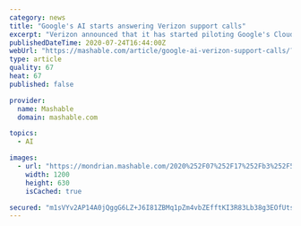 ```yaml
---
category: news
title: "Google's AI starts answering Verizon support calls"
excerpt: "Verizon announced that it has started piloting Google's Cloud Contact Center Artificial Intelligence in a bid to deliver, \"a more natural and streamlined digital experience.\" Verizon believes using Google's tech will lead to shorter call times and more satisfied customers,"
publishedDateTime: 2020-07-24T16:44:00Z
webUrl: "https://mashable.com/article/google-ai-verizon-support-calls/?taid=5f1b05ad31fdfb0001449408"
type: article
quality: 67
heat: 67
published: false

provider:
  name: Mashable
  domain: mashable.com

topics:
  - AI

images:
  - url: "https://mondrian.mashable.com/2020%252F07%252F17%252Fb3%252F5558513b429e43e29d39d6fc469d6f6f.b11f9.jpg%252F1200x630.jpg?signature=AXUH5oS2QQRaGqGu4HCTO0tqPUU="
    width: 1200
    height: 630
    isCached: true

secured: "m1sVYv2AP14A0jQggG6LZ+J6I81ZBMq1pZm4vbZEfftKI3R83Lb38g3EOfUts7SGqmFh2upBUivFEJs8SWFk7jGZVk+sBsrXYPHOcUxQM4igUnnLAKi0R7h5Xp3cuqxHgqfNtVsvfbm1dcEjo4cAVFqRN6VhHrKucGJnGAGAUAJbwLne/jnr6rJAfCmprGsPdQmq36k+G9W58p9Mg8QQsSjkH4xNJ89PY5OG0XSd2Kwz65hFMzXLek7Vj5VOI0lim+v1WAfXretg7+p8H+dM6Py4Si8t5VB9GAD3BP6CaHEZOhL186u18QSkzcENSWNWiUxH9qQh1go/9oqjfsai3w==;KM2Yjhd0SfxrGV4Ng6+ciA=="
---
```


